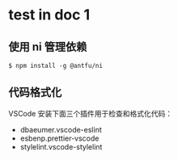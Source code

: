# test in doc 1

## 使用 ni 管理依赖

```
$ npm install -g @antfu/ni
```

## 代码格式化

VSCode 安装下面三个插件用于检查和格式化代码：

-   dbaeumer.vscode-eslint
-   esbenp.prettier-vscode
-   stylelint.vscode-stylelint

